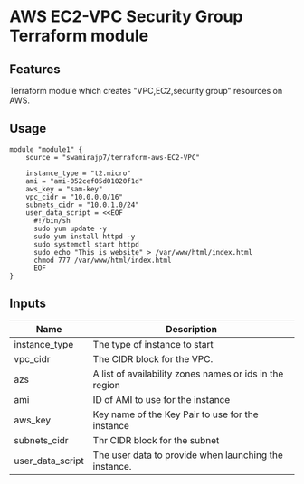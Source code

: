 # AWS EC2-VPC Security Group Terraform module


## **Features**

Terraform module which creates "VPC,EC2,security group" resources on AWS.



## **Usage**

```
module "module1" {
    source = "swamirajp7/terraform-aws-EC2-VPC"
    
    instance_type = "t2.micro"
    ami = "ami-052cef05d01020f1d"
    aws_key = "sam-key"
    vpc_cidr = "10.0.0.0/16"
    subnets_cidr = "10.0.1.0/24"
    user_data_script = <<EOF
      #!/bin/sh  
      sudo yum update -y
      sudo yum install httpd -y
      sudo systemctl start httpd
      sudo echo "This is website" > /var/www/html/index.html
      chmod 777 /var/www/html/index.html
      EOF
}

```

## **Inputs**

| Name	  | Description |
| ------------- | ------------- |
| instance_type  | The type of instance to start  |
| vpc_cidr  | The CIDR block for the VPC.  |
| azs | A list of availability zones names or ids in the region |
| ami | ID of AMI to use for the instance |
| aws_key | Key name of the Key Pair to use for the instance |
| subnets_cidr | Thr CIDR block for the subnet |
| user_data_script | The user data to provide when launching the instance. |


